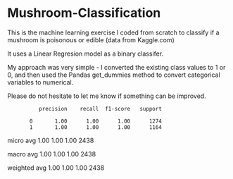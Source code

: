 # Mushroom-Classification
This is the machine learning exercise I coded from scratch to classify if a mushroom is poisonous or edible (data from Kaggle.com)

It uses a Linear Regresion model as a binary classifer.

My approach was very simple - I converted the existing class values to 1 or 0, and then used the Pandas get_dummies method to convert categorical variables to numerical.

Please do not hesitate to let me know if something can be improved. 

              precision    recall  f1-score   support

           0       1.00      1.00      1.00      1274
           1       1.00      1.00      1.00      1164

   micro avg       1.00      1.00      1.00      2438
   
   macro avg       1.00      1.00      1.00      2438
   
weighted avg       1.00      1.00      1.00      2438

